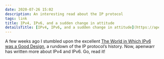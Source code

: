 ```yaml
---
date: 2020-07-26 15:02
description: An interesting read about the IP protocol
tags: link
title: IPv4, IPv6, and a sudden change in attitude
detailsTitle: [IPv4, IPv6, and a sudden change in attitude](https://apenwarr.ca/log/20200708)
---
```


A few weeks ago I stumbled upon the excellent [The World in Which IPv6 was a Good Design](https://apenwarr.ca/log/20170810), a rundown of the IP protocol’s history. Now, apenwarr has written more about IPv4 and IPv6. Go, read it!